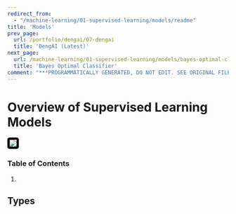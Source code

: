 ```yaml
---
redirect_from:
  - "/machine-learning/01-supervised-learning/models/readme"
title: 'Models'
prev_page:
  url: /portfolio/dengai/07-dengai
  title: 'DengAI (Latest)'
next_page:
  url: /machine-learning/01-supervised-learning/models/bayes-optimal-classifier
  title: 'Bayes Optimal Classifier'
comment: "***PROGRAMMATICALLY GENERATED, DO NOT EDIT. SEE ORIGINAL FILES IN /content***"
---
```

# Overview of Supervised Learning Models

<a href='https://en.wikipedia.org/wiki/Supervised_learning'><img src='https://www.digitalvidya.com/wp-content/uploads/2019/05/Supervised-Learning.jpg' style='border: 5px solid black; border-radius: 5px;'/></a>

### Table of Contents

1. 

## Types <a name="types"></a>

